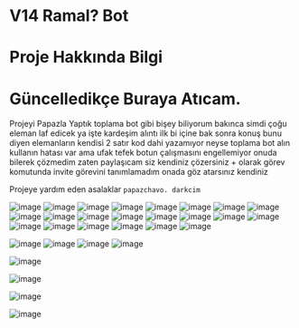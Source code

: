 # V14 Ramal? Bot

# Proje Hakkında Bilgi

# Güncelledikçe Buraya Atıcam.

Projeyi Papazla Yaptık toplama bot gibi bişey 
biliyorum bakınca simdi çoğu eleman laf edicek ya işte kardeşim alıntı
ilk bi içine bak sonra konuş bunu diyen elemanların kendisi 2 satır kod dahi yazamıyor
neyse toplama bot alın kullanın hatası var ama ufak tefek botun çalışmasını engellemiyor onuda bilerek çözmedim
zaten paylaşıcam siz kendiniz çözersiniz + olarak görev komutunda invite görevini tanımlamadım onada göz atarsınız kendiniz


Projeye yardım eden asalaklar
`papazchavo. darkcim`


![image](https://cdn.discordapp.com/attachments/1009804086293565501/1173078238138998794/canavsramalkestat.png?ex=6562a53e&is=6550303e&hm=bc4d8bb26c6009138bf6e718c767e8c8f6c10453259115d5c918355c556f3dcc&)
![image](https://cdn.discordapp.com/attachments/1009804086293565501/1172838337850122260/ybasvuruuu.png?ex=6561c5d2&is=654f50d2&hm=6a7984dff10b3e20ab447eadb40e2cd8e97e4618ec32efb0d7b0312cb50db3a4&)
![image](https://cdn.discordapp.com/attachments/1009804086293565501/1171122194496114758/backupp.png?ex=655b8789&is=65491289&hm=369c4da38fff312892a4db850259e1f444b6a0c4bfd1336a9d94a052260b5ee1&)
![image](https://cdn.discordapp.com/attachments/1009804086293565501/1171122194215092234/yedeklemee.png?ex=655b8789&is=65491289&hm=1ace47a8c52b7775bd32e64ab26eadf46ec4e37b72c7bfddb47b1750e9f727dd&)
![image](https://cdn.discordapp.com/attachments/1009804086293565501/1170206675169464371/goreval.png?ex=655832e4&is=6545bde4&hm=5911884fdd4795e4460d9189ff6791118aaac13218a00a4018884ad2e1be503c&)
![image](https://cdn.discordapp.com/attachments/1009804086293565501/1170208044643254394/gorevler.png?ex=6558342b&is=6545bf2b&hm=e584df4b0f7bb50c0f8996b83b02375d7f626aa4b72ff3d46927405302d55fe7&)
![image](https://cdn.discordapp.com/attachments/1009804086293565501/1170206674762612826/songorulmee.png?ex=655832e4&is=6545bde4&hm=9e192e9f2067ace3ff91de5628989bfbbeea7d04f50b91c1297dff6402ad7de9&)
![image](https://cdn.discordapp.com/attachments/1009804086293565501/1170209037976092722/randevuu.png?ex=65583518&is=6545c018&hm=29b014e409c33f98bf8db82ab91ecb0f0bb61623200e030ea1fdfa2870395de6&)
![image](https://cdn.discordapp.com/attachments/1157800686248022177/1166446608863465623/image_10.png?ex=654a850f&is=6538100f&hm=6d89f53d80d1ff150b8e821476f62ca2d883c6640a92e226f0466e1ea463c77f&)
![image](https://cdn.discordapp.com/attachments/1165449404149403678/1165493865365643275/image_9.png?ex=65470dbf&is=653498bf&hm=c1479cc97b1417bccc31eb5d9b0ae7acf1723da233176c13977af4d79b69be74&)
![image](https://cdn.discordapp.com/attachments/1165449404149403678/1165481725946765322/dogrulamaa.png?ex=65470271&is=65348d71&hm=686b17d665d98a588febe49038c28ebe2d554fda0d7b82a04518a87be7c142c7&)
![image](https://cdn.discordapp.com/attachments/1165449404149403678/1165477958429966406/cmd_yasakla.png?ex=6546feee&is=653489ee&hm=6295f14c6ab7f3e134462a93657212171a77a27664f87722d69e66d8f52c4437&)
![image](https://cdn.discordapp.com/attachments/1165449404149403678/1165476830891999292/tweetsss.png?ex=6546fde1&is=653488e1&hm=78193296252a561f80aede1136407bbd63fdcad3195f8fb226c1fe79eb3ad4da&)
![image](https://cdn.discordapp.com/attachments/1165449404149403678/1165476098499424356/itiraf.png?ex=6546fd33&is=65348833&hm=8491be3718e79fc616ac24922e0ee74ad25482b065c04280673c5205ca1afa3c&)
![image](https://cdn.discordapp.com/attachments/1165449404149403678/1165473672887283772/otoreg.png?ex=6546faf1&is=653485f1&hm=dfe617fe4ac5c858cdffdb962a6beb7adde38f8efe0e7a04c018485d91742eb7&)
![image](https://cdn.discordapp.com/attachments/1165449404149403678/1165461319470809129/suslee.png?ex=6546ef6f&is=65347a6f&hm=1aa5f827121b3de29acb98b7202241284b119aed38ca7180c0afb81637c45cea&)
![image](https://cdn.discordapp.com/attachments/1157993674551087134/1165460953215803493/yoneticiliste.png?ex=6546ef18&is=65347a18&hm=db735420cb02a87c4108caf4ad0be88caad5d0876f66b18bf731526ded58360b&)
![image](https://cdn.discordapp.com/attachments/1165449404149403678/1165449455877771416/regkilit_kapat.png?ex=6546e463&is=65346f63&hm=ca11f82f86e6bd78cf141e0cff77c559783e37ea9b37bbe2f7d744f7ee235bbc&)
![image](https://cdn.discordapp.com/attachments/1165449404149403678/1165449455651270737/regkilit_ac.png?ex=6546e463&is=65346f63&hm=b88c7131144a4824e76248c7f95dac435376fd9f5d05b5e7ebb42d6af2f10712&)
![image](https://cdn.discordapp.com/attachments/1165449404149403678/1165449456108449873/kapalikayit.png?ex=6546e463&is=65346f63&hm=15d40cea77427904ce823fc35e9e549eb8ca490211dde2eedf2f3189e5e07bbf&)
![image](https://cdn.discordapp.com/attachments/1165449404149403678/1165450108117209128/say.png?ex=6546e4fe&is=65346ffe&hm=a346b84c7ec65fa6bdd23b1c259ccb477691ba1f9577f06b4ee952bacaa36c53&)
![image](https://cdn.discordapp.com/attachments/1165449404149403678/1165450108414984203/say_detayli.png?ex=6546e4fe&is=65346ffe&hm=91b39926213323e732d0719cb3acefd72c1299a67c9caa1df9ef688ab3eb34f6&)

![image](https://cdn.discordapp.com/attachments/1157800686248022177/1164342735537438801/gekle.png?ex=6542ddac&is=653068ac&hm=a4d9ca5fcc2c2831c8d9ffb2258760647da7cc4312bfb32e017d89819118382b&)
![image](https://cdn.discordapp.com/attachments/1157800686248022177/1164342736577626202/geklemenu.png?ex=6542ddac&is=653068ac&hm=7a915d423956085de2e44e1872e5229f479c0b21274481fa2bbb230e4ba38cf9&)
![image](https://cdn.discordapp.com/attachments/1157800686248022177/1164342736141434940/guvenlilistemenu.png?ex=6542ddac&is=653068ac&hm=4f6a9d8985dcd1a692b5fe534d093028c8b9d95b39edbb81825dbcb01ce1aabf&)
![image](https://cdn.discordapp.com/attachments/1157800686248022177/1164342735805886514/guvenlilistesi.png?ex=6542ddac&is=653068ac&hm=0dd140e1cacc6fa9520a268dd495193eb749ab244c9695a76a1d25d6eb0f810e&)

![image](https://cdn.discordapp.com/attachments/1009804086293565501/1156701384679370876/ramalassspapazkayit.png?ex=6515ed9c&is=65149c1c&hm=696e7a31834a91b34763c2f16a98d4766ec639fa63a7e98858254077cf750316&)


![image](https://cdn.discordapp.com/attachments/1009804086293565501/1156699704407642152/ramalpapazstat.png?ex=6515ec0b&is=65149a8b&hm=00327c8bc5fc933e5365855382a1e5b8017d61490302cd041f015320112a1692&)



![image](https://cdn.discordapp.com/attachments/1009804086293565501/1156699729640566815/ilgi.png?ex=6515ec11&is=65149a91&hm=a3f7927407f26ff1a8d8816bc8f7ba95f66a2545ea9a007f61170653f1ea4f99&)

![image](https://cdn.discordapp.com/attachments/1009804086293565501/1156699729896415283/ilgiver.png?ex=6515ec12&is=65149a92&hm=203a2e56072bae2b639534fc101f6fe46da468e0959a063ffd597b31f96c0ee0&)
